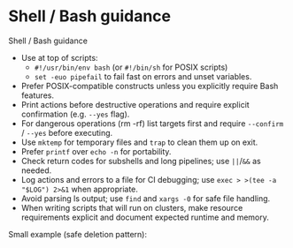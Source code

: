 # Shell / Bash guidance
Shell / Bash guidance

- Use at top of scripts:
  - `#!/usr/bin/env bash` (or `#!/bin/sh` for POSIX scripts)
  - `set -euo pipefail` to fail fast on errors and unset variables.
- Prefer POSIX-compatible constructs unless you explicitly require Bash features.
- Print actions before destructive operations and require explicit confirmation (e.g. `--yes` flag).
- For dangerous operations (rm -rf) list targets first and require `--confirm` / `--yes` before executing.
- Use `mktemp` for temporary files and `trap` to clean them up on exit.
- Prefer `printf` over `echo -n` for portability.
- Check return codes for subshells and long pipelines; use `||`/`&&` as needed.
- Log actions and errors to a file for CI debugging; use `exec > >(tee -a "$LOG") 2>&1` when appropriate.
- Avoid parsing ls output; use `find` and `xargs -0` for safe file handling.
- When writing scripts that will run on clusters, make resource requirements explicit and document expected runtime and memory.

Small example (safe deletion pattern):
